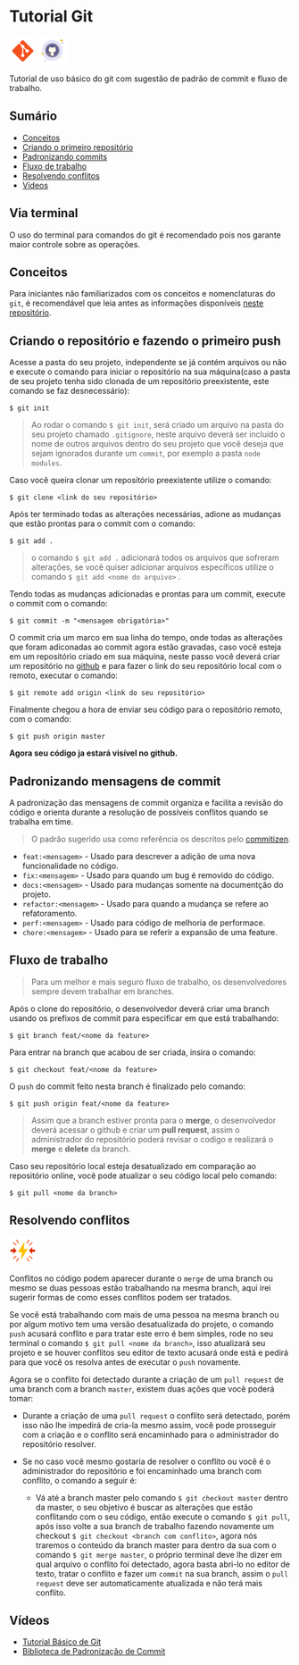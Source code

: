 # Tutorial Git
![git-icon](https://github.com/rnanc/Tutorial_Git/blob/master/icons8-git-48.png)
![github-icon](https://github.com/rnanc/Tutorial_Git/blob/master/icons8-github-50.png)

Tutorial de uso básico do git com sugestão de padrão de commit e fluxo de trabalho.

## Sumário
- [Conceitos](#conceitos)
- [Criando o primeiro repositório](#criando-o-repositório-e-fazendo-o-primeiro-push)
- [Padronizando commits](#padronizando-mensagens-de-commit)
- [Fluxo de trabalho](#fluxo-de-trabalho)
- [Resolvendo conflitos](#resolvendo-conflitos)
- [Vídeos](#vídeos)

## Via terminal
O uso do terminal para comandos do git é recomendado pois nos garante maior controle sobre as operações.

## Conceitos
Para iniciantes não familiarizados com os conceitos e nomenclaturas do `git`, é recomendável que leia antes as informações disponíveis [neste repositório](https://gist.github.com/victorsenam/8580499).

## Criando o repositório e fazendo o primeiro push

Acesse a pasta do seu projeto, independente se já contém arquivos ou não e execute o comando para iniciar o repositório na sua máquina(caso a pasta de seu projeto tenha sido clonada de um repositório preexistente, este comando se faz desnecessário):

```
$ git init
```

> Ao rodar o comando `$ git init`, será criado um arquivo na pasta do seu projeto chamado `.gitignore`, neste arquivo deverá ser incluído o nome de outros arquivos dentro do seu projeto que você deseja que sejam ignorados durante um `commit`, por exemplo a pasta  `node modules`. 

Caso você queira clonar um repositório preexistente utilize o comando:

```
$ git clone <link do seu repositório>
```

Após ter terminado todas as alterações necessárias, adione as mudanças que estão prontas para o commit com o comando:

```
$ git add .
```

> o comando `$ git add .` adicionará todos os arquivos que sofreram alterações, se você quiser adicionar arquivos específicos utilize o comando `$ git add <nome do arquivo>` .

Tendo todas as mudanças adicionadas e prontas para um commit, execute o commit com o comando:

```
$ git commit -m "<mensagem obrigatória>"
```

O commit cria um marco em sua linha do tempo, onde todas as alterações que foram adiconadas ao commit agora estão gravadas, caso você esteja em um repositório criado em  sua máquina, neste passo você deverá criar um repositório no [github](http://github.com/) e para fazer o link do seu repositório local com o remoto, executar o comando:

```
$ git remote add origin <link do seu repositório>
```

Finalmente chegou a hora de enviar seu código para o repositório remoto, com o comando:

```
$ git push origin master
```

**Agora seu código ja estará visível no github.**

## Padronizando mensagens de commit

A padronização das mensagens de commit organiza e facilita a revisão do código e orienta durante a resolução de possíveis conflitos quando se trabalha em time.

> O padrão sugerido usa como referência os descritos pelo [commitizen](https://github.com/commitizen/cz-cli).


* `feat:<mensagem>` - Usado para descrever a adição de uma nova funcionalidade no código.
* `fix:<mensagem>` - Usado para quando um bug é removido do código.
* `docs:<mensagem>` - Usado para mudanças somente na documentção do projeto.
* `refactor:<mensagem>` - Usado para quando a mudança se refere ao refatoramento.
* `perf:<mensagem>` - Usado para código de melhoria de performace.
* `chore:<mensagem>` - Usado para se referir a expansão de uma feature.

## Fluxo de trabalho

> Para um melhor e mais seguro fluxo de trabalho, os desenvolvedores sempre devem trabalhar em branches.

Após o clone do repositório, o desenvolvedor deverá criar uma branch usando os prefixos de commit para especificar em que está trabalhando:

```
$ git branch feat/<nome da feature>
```

Para entrar na branch que acabou de ser criada, insira o comando:

```
$ git checkout feat/<nome da feature>
```

O `push` do commit feito nesta branch é finalizado pelo comando:

```
$ git push origin feat/<nome da feature>
```

> Assim que a branch estiver pronta para o **merge**, o desenvolvedor deverá acessar o github e criar um **pull request**, assim o administrador do repositório poderá revisar o codigo e realizará o **merge** e **delete** da branch.

Caso seu repositório local esteja desatualizado em comparação ao repositório online, você pode atualizar o seu código local pelo comando:

```
$ git pull <nome da branch>
```

## Resolvendo conflitos
![conflito-icon](https://github.com/rnanc/Tutorial_Git/blob/master/icons8-conflito-48.png)

Conflitos no código podem aparecer durante o `merge` de uma branch ou mesmo se duas pessoas estão trabalhando na mesma branch, aqui irei sugerir formas de como esses conflitos podem ser tratados.

Se você está trabalhando com mais de uma pessoa na mesma branch ou por algum motivo tem uma versão desatualizada do projeto, o comando `push` acusará conflito e para tratar este erro é bem simples, rode no seu terminal o comando `$ git pull <nome da branch>`, isso atualizará seu projeto e se houver conflitos seu editor de texto acusará onde está e pedirá para que você os resolva antes de executar o `push` novamente.

Agora se o conflito foi detectado durante a criação de um `pull request` de uma branch com a branch `master`, existem duas ações que você poderá tomar:

* Durante a criação de uma `pull request` o conflito será detectado, porém isso não lhe impedirá de cria-la mesmo assim, você pode prosseguir com a criação e o conflito será encaminhado para o administrador do repositório resolver.

* Se no caso você mesmo gostaria de resolver o conflito ou você é o administrador do repositório e foi encaminhado uma branch com conflito, o comando a seguir   é:
  - Vá até a branch master pelo comando `$ git checkout master` dentro da master, o seu objetivo é buscar as alterações que estão conflitando com o seu código, então execute o comando `$ git pull`, após isso volte a sua branch de trabalho fazendo novamente um checkout `$ git checkout <branch com conflito>`, agora nós traremos o conteúdo da branch master para dentro da sua com o comando `$ git merge master`, o próprio terminal deve lhe dizer em qual arquivo o conflito foi detectado, agora basta abri-lo no editor de texto, tratar o conflito e fazer um `commit` na sua branch, assim o `pull request` deve ser automaticamente atualizada e não terá mais conflito.

## Vídeos

* [Tutorial Básico de Git](https://www.youtube.com/watch?v=2alg7MQ6_sI&t)
* [Biblioteca de Padronização de Commit](https://www.youtube.com/watch?v=erInHkjxkL8&t)
